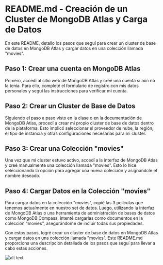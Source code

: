 # README.md - Creación de un Cluster de MongoDB Atlas y Carga de Datos

En este README, detallo los pasos que seguí para crear un cluster de base de datos en MongoDB Atlas y cargar datos en una colección llamada "movies".

## Paso 1: Crear una cuenta en MongoDB Atlas

Primero, accedí al sitio web de MongoDB Atlas y creé una cuenta si aún no la tenía. Para ello, completé el formulario de registro con mis datos personales y seguí las instrucciones para verificar mi cuenta.

## Paso 2: Crear un Cluster de Base de Datos

Siguiendo el paso a paso visto en la clase o en la documentación de MongoDB Atlas, procedí a crear mi propio cluster de base de datos dentro de la plataforma. Esto implicó seleccionar el proveedor de nube, la región, el tipo de instancia y otras configuraciones necesarias para mi cluster.

## Paso 3: Crear una Colección "movies"

Una vez que mi cluster estuvo activo, accedí a la interfaz de MongoDB Atlas y creé manualmente una colección llamada "movies". Esto lo hice seleccionando la opción para agregar una nueva colección y asignándole el nombre deseado.

## Paso 4: Cargar Datos en la Colección "movies"

Para cargar datos en la colección "movies", copié las 3 películas que tenemos actualmente en nuestro set de datos. Luego, utilizando la interfaz de MongoDB Atlas o una herramienta de administración de bases de datos como MongoDB Compass, intenté cargarlas como documentos en la colección "movies", asegurándome de incluir todas sus propiedades.

Con estos pasos, logré crear un cluster de base de datos en MongoDB Atlas y cargar datos en una colección llamada "movies". Este README.md proporciona una descripción detallada de los pasos que seguí para llevar a cabo estas acciones.


![alt text](<Screenshot from 2024-02-20 00-16-56.png>)
